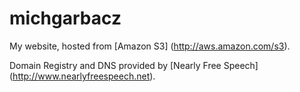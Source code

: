 michgarbacz
===========

My website, hosted from [Amazon S3] (http://aws.amazon.com/s3).

Domain Registry and DNS provided by [Nearly Free Speech] (http://www.nearlyfreespeech.net).
